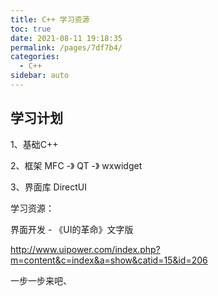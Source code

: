 ```yaml
---
title: C++ 学习资源
toc: true
date: 2021-08-11 19:18:35
permalink: /pages/7df7b4/
categories:
  - C++
sidebar: auto
---
```


## 学习计划

1、基础C++ 

2、框架 MFC -》  QT -》 wxwidget

3、界面库 DirectUI

学习资源：

界面开发 - 《UI的革命》文字版 

http://www.uipower.com/index.php?m=content&c=index&a=show&catid=15&id=206

一步一步来吧、
